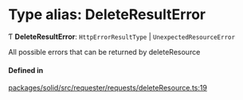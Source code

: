 # Type alias: DeleteResultError

Ƭ **DeleteResultError**: `HttpErrorResultType` \| `UnexpectedResourceError`

All possible errors that can be returned by deleteResource

#### Defined in

[packages/solid/src/requester/requests/deleteResource.ts:19](https://github.com/o-development/ldo/blob/e8bb8b1/packages/solid/src/requester/requests/deleteResource.ts#L19)
